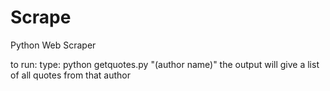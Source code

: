 # Scrape
Python Web Scraper

to run:
type: 
      python getquotes.py "(author name)"
the output will give a list of all quotes from that author
